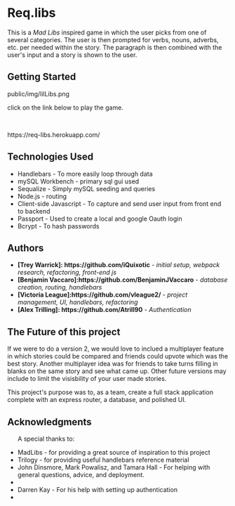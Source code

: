 
<h1>Req.libs</h1>
<p>This is a <em>Mad Libs</em> inspired game in which the user picks from one of several categories. The user
is then prompted for verbs, nouns, adverbs, etc. per needed within the story. The paragraph is then combined with the user's input and a story is shown to the user.</p>

<h2>Getting Started</h2>

public/img/lilLibs.png
<p>click on the link below to play the game.</p> 
<br>
<p>https://req-libs.herokuapp.com/</p>

<h2>Technologies Used</h2>
<ul>

<li>Handlebars - To more easily loop through data</li>
<li>mySQL Workbench - primary sql gui used</li>
<li>Sequalize - Simply mySQL seeding and queries</li>
<li>Node.js - routing</li>
<li>Client-side Javascript - To capture and send user input from front end to backend</li>
<li>Passport - Used to create a local and google Oauth login</li>
<li>Bcrypt - To hash passwords</li>


</ul>

<h2>Authors</h2>

<ul>
   <li><strong>[Trey Warrick]: https://github.com/iQuixotic</strong> - <em> initial setup, webpack research, refactoring, front-end js </em></li>
    <li><strong>[Benjamin Vaccaro]:https://github.com/BenjaminJVaccaro</strong> - <em> database creation, routing, handlebars  </em></li>
    <li><strong>[Victoria League]:https://github.com/vleague2/</strong> - <em> project management, UI, handlebars, refactoring </em></li>
    <li><strong>[Alex Trilling]: https://github.com/Atrill90</strong> - <em> Authentication </em></li>    
</ul>


<h2>The Future of this project</h2>
<p> If we were to do a version 2, we would love to inclued a multiplayer feature in which stories could be compared and friends could upvote which was the best story. Another multiplayer idea was for friends to take turns filling in blanks on the same story and see what came up. Other future versions may include to limit the visisbility of your user made stories.</p>
<p>This project's purpose was to, as a team, create a full stack application complete with an express router, 
a database, and polished UI.</p>



<h2>Acknowledgments</h2>
<ul>
    <p>A special thanks to:</p>
    <li>MadLibs - for providing a great source of inspiration to this project</li>
    <li>Trilogy -  for providing useful handlebars reference material </li>
    <li>John Dinsmore, Mark Powalisz, and Tamara Hall - For helping with general questions, advice, and deployment.<li> 
    <li>Darren Kay - For his help with setting up authentication <li> 


</ul>

